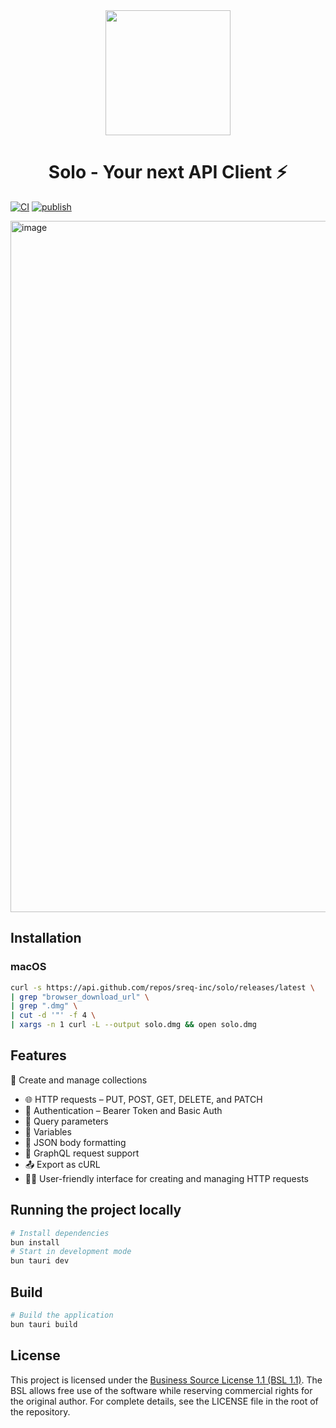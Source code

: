 <div align="center">
  <img src="https://res.cloudinary.com/dje6m1lab/image/upload/v1745970240/solo_vdht4s.webp" height="200" width="200"/>
  <h1>Solo - Your next API Client ⚡</h1>
</div>


[![CI](https://github.com/sreq-inc/Solo/actions/workflows/ci.yml/badge.svg)](https://github.com/sreq-inc/Solo/actions/workflows/ci.yml) [![publish](https://github.com/sreq-inc/solo/actions/workflows/publish.yml/badge.svg)](https://github.com/sreq-inc/solo/actions/workflows/publish.yml)

<img width="1106" alt="image" src="https://github.com/user-attachments/assets/1edebfa9-ff8a-466a-a5ae-4b8eed207a39" />




## Installation

### macOS

```bash
curl -s https://api.github.com/repos/sreq-inc/solo/releases/latest \
| grep "browser_download_url" \
| grep ".dmg" \
| cut -d '"' -f 4 \
| xargs -n 1 curl -L --output solo.dmg && open solo.dmg
```

## Features

📁 Create and manage collections

- 🌐 HTTP requests – PUT, POST, GET, DELETE, and PATCH
- 🔐 Authentication – Bearer Token and Basic Auth
- 🧩 Query parameters
- 🧪 Variables
- 📝 JSON body formatting
- 🔎 GraphQL request support
- 📤 Export as cURL
- 🧑‍💻 User-friendly interface for creating and managing HTTP requests

## Running the project locally

```bash
# Install dependencies
bun install
# Start in development mode
bun tauri dev
```

## Build

```bash
# Build the application
bun tauri build
```

## License

This project is licensed under the [Business Source License 1.1 (BSL 1.1)](https://mariadb.com/bsl11/).
The BSL allows free use of the software while reserving commercial rights for the original author. For complete details, see the LICENSE file in the root of the repository.
